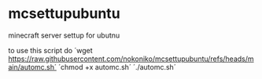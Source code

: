 # mcsettupubuntu
minecraft server settup for ubutnu

to use this script do ´wget https://raw.githubusercontent.com/nokoniko/mcsettupubuntu/refs/heads/main/automc.sh´ ´chmod +x automc.sh´ ´./automc.sh´
